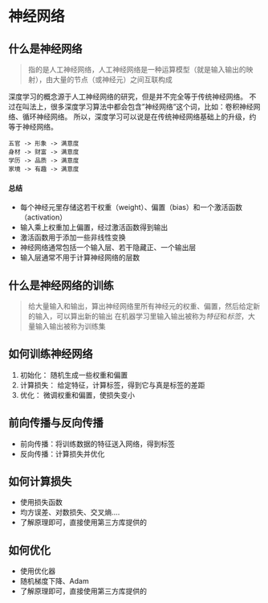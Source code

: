 # 神经网络

## 什么是神经网络

> 指的是人工神经网络，人工神经网络是一种运算模型（就是输入输出的映射），由大量的节点（或神经元）之间互联构成

深度学习的概念源于人工神经网络的研究，但是并不完全等于传统神经网络。
不过在叫法上，很多深度学习算法中都会包含”神经网络”这个词，比如：卷积神经网络、循环神经网络。 
所以，深度学习可以说是在传统神经网络基础上的升级，约等于神经网络。

```mind
五官 -> 形象 -> 满意度
身材 -> 财富 -> 满意度
学历 -> 品质 -> 满意度
家境 -> 有趣 -> 满意度
```

#### 总结
- 每个神经元里存储这若干权重（weight）、偏置（bias）和一个激活函数（activation）
- 输入乘上权重加上偏置，经过激活函数得到输出
- 激活函数用于添加一些非线性变换
- 神经网络通常包括一个输入层、若干隐藏正、一个输出层
- 输入层通常不用于计算神经网络的层数

## 什么是神经网络的训练

> 给大量输入和输出，算出神经网络里所有神经元的权重、偏置，然后给定新的输入，可以算出新的输出
> 在机器学习里输入输出被称为*特征*和*标签*，大量输入输出被称为训练集

## 如何训练神经网络

1. 初始化： 随机生成一些权重和偏置
2. 计算损失： 给定特征，计算标签，得到它与真是标签的差距
3. 优化： 微调权重和偏置，使损失变小

## 前向传播与反向传播

-   前向传播：将训练数据的特征送入网络，得到标签
-   反向传播：计算损失并优化

## 如何计算损失

-   使用损失函数
-   均方误差、对数损失、交叉熵....
-   了解原理即可，直接使用第三方库提供的

## 如何优化

-   使用优化器
-   随机梯度下降、Adam
-   了解原理即可，直接使用第三方库提供的